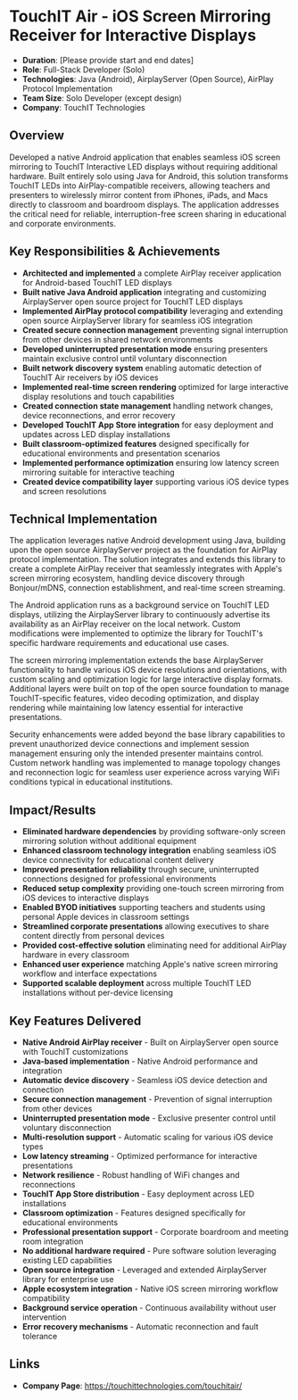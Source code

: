 # TouchIT Air - iOS Screen Mirroring Receiver for Interactive Displays

- **Duration**: [Please provide start and end dates]
- **Role**: Full-Stack Developer (Solo)
- **Technologies**: Java (Android), AirplayServer (Open Source), AirPlay Protocol Implementation
- **Team Size**: Solo Developer (except design)
- **Company**: TouchIT Technologies

## Overview

Developed a native Android application that enables seamless iOS screen mirroring to TouchIT Interactive LED displays without requiring additional hardware. Built entirely solo using Java for Android, this solution transforms TouchIT LEDs into AirPlay-compatible receivers, allowing teachers and presenters to wirelessly mirror content from iPhones, iPads, and Macs directly to classroom and boardroom displays. The application addresses the critical need for reliable, interruption-free screen sharing in educational and corporate environments.

## Key Responsibilities & Achievements

- **Architected and implemented** a complete AirPlay receiver application for Android-based TouchIT LED displays
- **Built native Java Android application** integrating and customizing AirplayServer open source project for TouchIT LED displays
- **Implemented AirPlay protocol compatibility** leveraging and extending open source AirplayServer library for seamless iOS integration
- **Created secure connection management** preventing signal interruption from other devices in shared network environments
- **Developed uninterrupted presentation mode** ensuring presenters maintain exclusive control until voluntary disconnection
- **Built network discovery system** enabling automatic detection of TouchIT Air receivers by iOS devices
- **Implemented real-time screen rendering** optimized for large interactive display resolutions and touch capabilities
- **Created connection state management** handling network changes, device reconnections, and error recovery
- **Developed TouchIT App Store integration** for easy deployment and updates across LED display installations
- **Built classroom-optimized features** designed specifically for educational environments and presentation scenarios
- **Implemented performance optimization** ensuring low latency screen mirroring suitable for interactive teaching
- **Created device compatibility layer** supporting various iOS device types and screen resolutions

## Technical Implementation

The application leverages native Android development using Java, building upon the open source AirplayServer project as the foundation for AirPlay protocol implementation. The solution integrates and extends this library to create a complete AirPlay receiver that seamlessly integrates with Apple's screen mirroring ecosystem, handling device discovery through Bonjour/mDNS, connection establishment, and real-time screen streaming.

The Android application runs as a background service on TouchIT LED displays, utilizing the AirplayServer library to continuously advertise its availability as an AirPlay receiver on the local network. Custom modifications were implemented to optimize the library for TouchIT's specific hardware requirements and educational use cases.

The screen mirroring implementation extends the base AirplayServer functionality to handle various iOS device resolutions and orientations, with custom scaling and optimization logic for large interactive display formats. Additional layers were built on top of the open source foundation to manage TouchIT-specific features, video decoding optimization, and display rendering while maintaining low latency essential for interactive presentations.

Security enhancements were added beyond the base library capabilities to prevent unauthorized device connections and implement session management ensuring only the intended presenter maintains control. Custom network handling was implemented to manage topology changes and reconnection logic for seamless user experience across varying WiFi conditions typical in educational institutions.

## Impact/Results

- **Eliminated hardware dependencies** by providing software-only screen mirroring solution without additional equipment
- **Enhanced classroom technology integration** enabling seamless iOS device connectivity for educational content delivery
- **Improved presentation reliability** through secure, uninterrupted connections designed for professional environments
- **Reduced setup complexity** providing one-touch screen mirroring from iOS devices to interactive displays
- **Enabled BYOD initiatives** supporting teachers and students using personal Apple devices in classroom settings
- **Streamlined corporate presentations** allowing executives to share content directly from personal devices
- **Provided cost-effective solution** eliminating need for additional AirPlay hardware in every classroom
- **Enhanced user experience** matching Apple's native screen mirroring workflow and interface expectations
- **Supported scalable deployment** across multiple TouchIT LED installations without per-device licensing

## Key Features Delivered

- **Native Android AirPlay receiver** - Built on AirplayServer open source with TouchIT customizations
- **Java-based implementation** - Native Android performance and integration
- **Automatic device discovery** - Seamless iOS device detection and connection
- **Secure connection management** - Prevention of signal interruption from other devices
- **Uninterrupted presentation mode** - Exclusive presenter control until voluntary disconnection
- **Multi-resolution support** - Automatic scaling for various iOS device types
- **Low latency streaming** - Optimized performance for interactive presentations
- **Network resilience** - Robust handling of WiFi changes and reconnections
- **TouchIT App Store distribution** - Easy deployment across LED installations
- **Classroom optimization** - Features designed specifically for educational environments
- **Professional presentation support** - Corporate boardroom and meeting room integration
- **No additional hardware required** - Pure software solution leveraging existing LED capabilities
- **Open source integration** - Leveraged and extended AirplayServer library for enterprise use
- **Apple ecosystem integration** - Native iOS screen mirroring workflow compatibility
- **Background service operation** - Continuous availability without user intervention
- **Error recovery mechanisms** - Automatic reconnection and fault tolerance

## Links

- **Company Page**: https://touchittechnologies.com/touchitair/